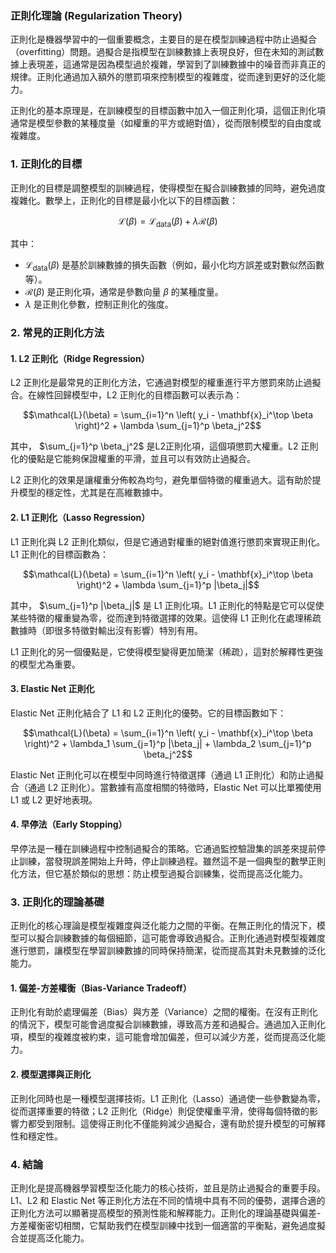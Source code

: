 ### 正則化理論 (Regularization Theory)

正則化是機器學習中的一個重要概念，主要目的是在模型訓練過程中防止過擬合（overfitting）問題。過擬合是指模型在訓練數據上表現良好，但在未知的測試數據上表現差，這通常是因為模型過於複雜，學習到了訓練數據中的噪音而非真正的規律。正則化通過加入額外的懲罰項來控制模型的複雜度，從而達到更好的泛化能力。

正則化的基本原理是，在訓練模型的目標函數中加入一個正則化項，這個正則化項通常是模型參數的某種度量（如權重的平方或絕對值），從而限制模型的自由度或複雜度。

### 1. **正則化的目標**

正則化的目標是調整模型的訓練過程，使得模型在擬合訓練數據的同時，避免過度複雜化。數學上，正則化的目標是最小化以下的目標函數：

$$\mathcal{L}(\beta) = \mathcal{L}_{\text{data}}(\beta) + \lambda \mathcal{R}(\beta)$$


其中：
-  $`\mathcal{L}_{\text{data}}(\beta)`$  是基於訓練數據的損失函數（例如，最小化均方誤差或對數似然函數等）。
-  $`\mathcal{R}(\beta)`$  是正則化項，通常是參數向量  $`\beta`$  的某種度量。
-  $`\lambda`$  是正則化參數，控制正則化的強度。

### 2. **常見的正則化方法**

#### 1. **L2 正則化（Ridge Regression）**

L2 正則化是最常見的正則化方法，它通過對模型的權重進行平方懲罰來防止過擬合。在線性回歸模型中，L2 正則化的目標函數可以表示為：

$$\mathcal{L}(\beta) = \sum_{i=1}^n \left( y_i - \mathbf{x}_i^\top \beta \right)^2 + \lambda \sum_{j=1}^p \beta_j^2$$


其中， $`\sum_{j=1}^p \beta_j^2`$  是L2正則化項，這個項懲罰大權重。L2 正則化的優點是它能夠保證權重的平滑，並且可以有效防止過擬合。

L2 正則化的效果是讓權重分佈較為均勻，避免單個特徵的權重過大。這有助於提升模型的穩定性，尤其是在高維數據中。

#### 2. **L1 正則化（Lasso Regression）**

L1 正則化與 L2 正則化類似，但是它通過對權重的絕對值進行懲罰來實現正則化。L1 正則化的目標函數為：

$$\mathcal{L}(\beta) = \sum_{i=1}^n \left( y_i - \mathbf{x}_i^\top \beta \right)^2 + \lambda \sum_{j=1}^p |\beta_j|$$


其中， $`\sum_{j=1}^p |\beta_j|`$  是 L1 正則化項。L1 正則化的特點是它可以促使某些特徵的權重變為零，從而達到特徵選擇的效果。這使得 L1 正則化在處理稀疏數據時（即很多特徵對輸出沒有影響）特別有用。

L1 正則化的另一個優點是，它使得模型變得更加簡潔（稀疏），這對於解釋性更強的模型尤為重要。

#### 3. **Elastic Net 正則化**

Elastic Net 正則化結合了 L1 和 L2 正則化的優勢。它的目標函數如下：

$$\mathcal{L}(\beta) = \sum_{i=1}^n \left( y_i - \mathbf{x}_i^\top \beta \right)^2 + \lambda_1 \sum_{j=1}^p |\beta_j| + \lambda_2 \sum_{j=1}^p \beta_j^2$$


Elastic Net 正則化可以在模型中同時進行特徵選擇（通過 L1 正則化）和防止過擬合（通過 L2 正則化）。當數據有高度相關的特徵時，Elastic Net 可以比單獨使用 L1 或 L2 更好地表現。

#### 4. **早停法（Early Stopping）**

早停法是一種在訓練過程中控制過擬合的策略。它通過監控驗證集的誤差來提前停止訓練，當發現誤差開始上升時，停止訓練過程。雖然這不是一個典型的數學正則化方法，但它基於類似的思想：防止模型過擬合訓練集，從而提高泛化能力。

### 3. **正則化的理論基礎**

正則化的核心理論是模型複雜度與泛化能力之間的平衡。在無正則化的情況下，模型可以擬合訓練數據的每個細節，這可能會導致過擬合。正則化通過對模型複雜度進行懲罰，讓模型在學習訓練數據的同時保持簡潔，從而提高其對未見數據的泛化能力。

#### 1. **偏差-方差權衡（Bias-Variance Tradeoff）**

正則化有助於處理偏差（Bias）與方差（Variance）之間的權衡。在沒有正則化的情況下，模型可能會過度擬合訓練數據，導致高方差和過擬合。通過加入正則化項，模型的複雜度被約束，這可能會增加偏差，但可以減少方差，從而提高泛化能力。

#### 2. **模型選擇與正則化**

正則化同時也是一種模型選擇技術。L1 正則化（Lasso）通過使一些參數變為零，從而選擇重要的特徵；L2 正則化（Ridge）則促使權重平滑，使得每個特徵的影響力都受到限制。這使得正則化不僅能夠減少過擬合，還有助於提升模型的可解釋性和穩定性。

### 4. **結論**

正則化是提高機器學習模型泛化能力的核心技術，並且是防止過擬合的重要手段。L1、L2 和 Elastic Net 等正則化方法在不同的情境中具有不同的優勢，選擇合適的正則化方法可以顯著提高模型的預測性能和解釋能力。正則化的理論基礎與偏差-方差權衡密切相關，它幫助我們在模型訓練中找到一個適當的平衡點，避免過度擬合並提高泛化能力。